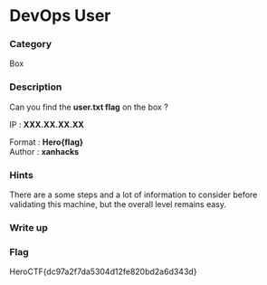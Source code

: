 # DevOps User

### Category

Box

### Description

Can you find the **user.txt flag** on the box ?

IP : **XXX.XX.XX.XX**

Format : **Hero{flag}**<br>
Author : **xanhacks**

### Hints

There are a some steps and a lot of information to consider before validating this machine, but the overall level remains easy.

### Write up


### Flag

HeroCTF{dc97a2f7da5304d12fe820bd2a6d343d}
